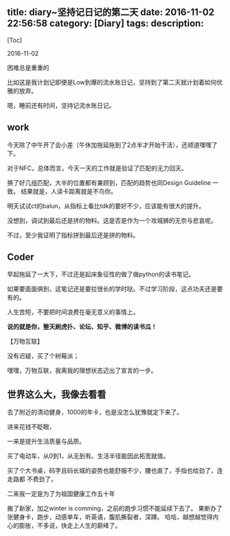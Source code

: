 title: diary~坚持记日记的第二天
date: 2016-11-02 22:56:58
category: [Diary]
tags:
description:
---
[Toc]

2016-11-02

困难总是重重的

比如这是我计划记即便是Low到爆的流水账日记，坚持到了第二天就计划着如何优雅的放弃。

嗯，睡前还有时间，坚持记流水账日记。

## work

今天除了中午开了会小差（午休加拖延拖到了2点半才开始干活），还顺道嘿嘿了下。

对于NFC，总体而言，今天一天的工作就是验证了匹配的无力回天。

换了好几组匹配，大半的位置都有兼顾到，匹配的趋势也同Design Guideline 一致。
结果就是，人读卡距离就是不鸟你。

明天试试ct的balun，从指标上看比tdk的要好不少，应该能有很大的提升。

没想到，调试到最后还是拼的物料。这是否是作为一个攻城狮的无奈与悲哀呢。

不过，至少我证明了指标拼到最后还是拼的物料。

## Coder

早起拖延了一大下，不过还是起床象征性的做了做python的读书笔记。

如果要面面俱到，这笔记还是要拉很长的学时哒。不过学习阶段，这点功夫还是要有的。

人生苦短，不要把时间浪费在毫无意义的事情上。

**说的就是你，整天刷虎扑、论坛、知乎、微博的读书瓜！**

【万物互联】

没有迟疑，买了个树莓派；

嘿嘿，万物互联，我离我的理想状态迈出了宣言的一步。

## 世界这么大，我像去看看

去了附近的清动健身，1000的年卡，也是没怎么犹豫就定下来了。

进来花钱不眨眼，

一来是提升生活质量与品质。

买了电动车，从0到1，从无到有。生活半径能因此拓宽就值。

买了个大书桌，码字且码长城的姿势也能舒服不少，腰也直了，手指也给劲了，连走路都
不费劲了。

二来我一定是为了为祖国健康工作五十年

搬了新家，加之winter is comming，之前的跑步习惯不能延续下去了。
果断办了张健身卡，跑步，动感单车，听英语，腹肌撕裂者，深蹲。
哈哈，越想越觉得内心的膨胀，不多说，快走上人生的巅峰了。
